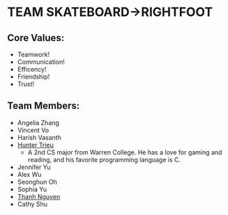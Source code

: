 # TEAM SKATEBOARD->RIGHTFOOT

## Core Values:

- Teamwork!
- Communication!
- Efficency!
- Friendship!
- Trust!

## Team Members:

- Angelia Zhang
- Vincent Vo
- Harish Vasanth
- [Hunter Trieu](https://httrieu.github.io/CSE110-Project/#my-skills)
    - A 2nd CS major from Warren College. He has a love for gaming and reading, and his favorite programming language is C. 
- Jennifer Yu
- Alex Wu
- Seonghun Oh
- Sophia Yu
- [Thanh Nguyen](https://thanhdiemnguyen.github.io/CSE110Project/)
- Cathy Shu
